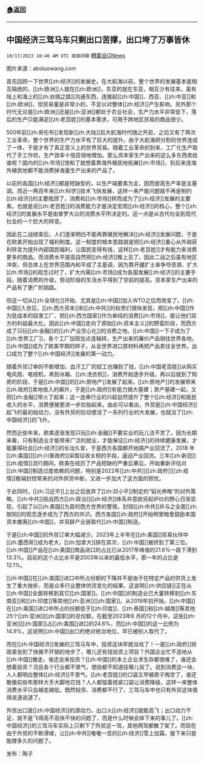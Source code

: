 ###  [:house:返回](README.md)
---


## 中国经济三驾马车只剩出口苦撑，出口垮了万事皆休
`10/17/2023 10:46 AM UTC 丽丽闲聊` [轉載自GNews](https://gnews.org/articles/1844605)

图片来源：aboluowang.com

首先回顾一下世界[[zh:经济]]的发展史。在大航海以前，整个世界的发展基本是相互隔绝的，[[zh:欧洲]]人就在[[zh:欧洲]]，东亚的就在东亚，相互少有往来。虽有陆上和海上的[[zh:丝绸之路]]沟通东西，连接起[[zh:中国]]、西亚、[[zh:中亚]]和[[zh:欧洲]]，但贸易量是非常小的，不足以对整体[[zh:经济]]产生影响。另外那个时代无论是[[zh:欧洲]]还是[[zh:亚洲]]都处于农业社会，生产力水平非常低下，落后的生产只能满足[[zh:老百姓]]的基本需求，可用于跨地区贸易的商品很少。

500年前[[zh:哥伦布]]发现新[[zh:大陆]]后大航海时代随之开启，之后又有了两次工业革命，整个世界的生产力水平有了巨大的提升。由于大航海把分割的世界连成了一体，于是才有了真正意义上的世界贸易。随着工业革命的到来，工厂化生产取代了手工作坊，生产效率十倍百倍地增加。那么资本家生产出来的这么多东西卖给谁呢？国内的[[zh:市场]]饱和了就想着靠海外殖民地拓展[[zh:市场]]，到后来连海外殖民地都不能消费掉海量生产出来的产品了。

以前的各国[[zh:经济]]都是短缺型的，以生产端要素为主，因而提高生产率是主基调。而近一两百年来[[zh:科学]]技术飞快发展，这样一来产能问题就不再是制约[[zh:经济]]的主要瓶颈了，消费和[[zh:市场]]转而成为了[[zh:经济]]发展的主要素。也就是说[[zh:老百姓]]的消费能力才是决定宏观[[zh:经济]]的核心，整个[[zh:经济]]的发展水平是由普罗大众的消费水平所决定的。这一点是从古代社会到现代社会的一个巨大的转变。

因此在二战结束后，人们逐渐明白不能再靠殖民地解决[[zh:经济]]发展问题，于是在欧美开始出现了福利制度。这一制度的根本思路就是把[[zh:经济]]重心从外销获利转变为提升内部国民福利，让国民变得有钱，这样[[zh:老百姓]]才有能力来消费更多的商品，而消费水平提高自然把[[zh:经济]]推上去了。因此二战之后虽有地区冲突，但总体上在世界范围內和平成了主基调，因为靠开疆扩土来争夺资源、扩大[[zh:市场]]的观念过时了，扩大内需[[zh:市场]]成为各国发展[[zh:经济]]的主要手段。随着消费的升级，劳动阶层的生活水平得到了空前的提高，资本家生产出来的产品有了更广的销路。 

但这一切从[[zh:全球化]]开始、尤其是[[zh:中国]]加入WTO之后而改变了。[[zh:中国]]入世后，[[zh:西方资本]]和[[zh:中共]]的权贵们很快发现，把[[zh:中国]]作为低成本的奴隶工厂、把[[zh:西方国家]]作为单纯的消费[[zh:市场]]，能让他们双方的利益最大化。因此[[zh:中国]]走向了原始[[zh:资本主义]]的野蛮阶段，而西方成了只玩[[zh:金融]]的[[zh:产业空心化]]的消费之地。[[zh:中国]]一下子成为了[[zh:世界工厂]]，各个工厂加班加点连轴转，生产出来的廉价产品销往世界各地。[[zh:中国]]成为了欧美早期的样子，从全世界进口原材料再把产品卖往全世界。出口成为了整个[[zh:中国经济]]发展的第一动力。

随着外贸订单的不断增加，血汗工厂的奴工也赚到了钱，[[zh:中国老百姓]]从购买电风扇、电视机，再到冰箱、[[zh:洗衣机]]，消费开始逐步升级。再以后就到了购房的阶段，于是[[zh:中国]]的[[zh:房地产]]发展了起来。[[zh:房地产]]的发展带来[[zh:政府]]卖地收入的飙升，于是[[zh:政府]]有能力搞大基建；房产基建一起，又把[[zh:金融]]带火了起来；这一连串行业的兴起自然提升了整个[[zh:经济]]和居民收入的水平，消费便被更进一步拉抬起来。由此可以看出，外贸是[[zh:中国经济]]起飞的最初始动力，没有外贸的拉动便没了一系列行业的大发展，也就没了[[zh:中国经济]]的飞升。

然而近些年来，欧美逐渐发现只玩[[zh:金融]]不要实业的玩儿法不灵了。因为长期来看，只有制造业才能带来广泛的就业，才能保证[[zh:经济]]的持续健康发展，才能赢得社会[[zh:经济]]的长治久安，于是西方各国都开始搞产业回流了。2018 年[[zh:美国]][[zh:川普政府]]采取征收关税的手段，逼迫产业回流。三年[[zh:新冠]][[zh:疫情]]流行期间，欧美在经历了产品短缺的严重后果后，开始重新评估对[[zh:中国]]制造过度依赖的问题，特别是2022年[[zh:中共]][[zh:政府]][[zh:疫情]]极端封控带来的对外供货中断，又进一步加大了这方面的担忧。

于此同时，[[zh:习近平]]上台之后放弃了[[zh:邓小平]]制定的“韬光养晦”的对外策略，[[zh:中共]]挑战西方[[zh:政治]][[zh:经济]]体系并意欲另起炉灶的野心日渐显现，引起了以[[zh:美国]]为首的西方世界的警惕，封锁[[zh:中共]]并与之全面[[zh:脱钩]]的观念逐步成为了西方的共识。西方各国[[zh:政府]]开始明里暗里鼓励本国资本撤离[[zh:中国]]，并另辟产业链取代[[zh:中国]]制造。

于是[[zh:中国]]的外贸订单大幅减少。2023年上半年在[[zh:美国]]贸易伙伴中[[zh:墨西哥]]成为老大，[[zh:加拿大]]排在其次，[[zh:中国]]被挤到了第三位。[[zh:中国]]产品在[[zh:美国]]商品进口的占比已从2017年峰值的21.6%一路下滑到13.3%。目前的这个占比水平是2003年以来的最低水平，那一年的占比是 12.1%。

[[zh:中国]]在[[zh:美国]]进口中所占份额的下降并不是由于在特定产品的供货上发生了重大挫折，而是众多行业整体供货变化的结果。这说明[[zh:供应链]]正在从[[zh:中国]]全面转移到其它[[zh:国家]]。[[zh:中国]]的制造业已大量转移到[[zh:东南亚]]和[[zh:印度]]等其他[[zh:亚洲]][[zh:国家]]。从2019年初开始，[[zh:中国]]在[[zh:美国]]进口中所占的份额低于[[zh:印度]]、[[zh:泰国]]和[[zh:越南]]等其他25个[[zh:亚洲]][[zh:国家]]的总份额。在截至2023年6 月的12个月中，这些[[zh:亚洲]][[zh:国家]]占[[zh:美国]]进口的24.6%，而[[zh:中国]]的这一比例为14.9%，这说明[[zh:中国]]出口的绝对统治地位，早已被别人取代了。

而在[[zh:中国经济]]发展的三驾马车中，投资这块早就没戏了！一是[[zh:政府]]财政紧张到了快揭不开锅的地步了，哪儿还有钱投资上项目？外国企业忙不迭地从[[zh:中国]]撤走，谁还会来投资？[[zh:中国]]的本土企业求生存都很难了，谁还会想着投资？况且各个行业都不景气，想投都不知道往哪儿投了。说到消费这一块，人人都明白整体[[zh:经济]]不景气，[[zh:老百姓]]的口袋又早被房子掏空了，谁还敢像前些年那样大手大脚地花钱？人人都惦着捂紧口袋让消费降级，这样一来整体消费水平只会越走越低。既然投资、消费都不行了，三驾马车中也只有外贸这块值得说道说道了。

外贸出口是[[zh:中国经济]]的源动力，出口火[[zh:经济]]就能高飞；出口动力不足，就不是飞得高不高快不快的问题了，而是什么时候会摔下来的事儿了。[[zh:中国经济]]的三驾马车实际上只剩下了外贸这一驾，其他两驾都散了架了。而现在由于外贸的不断滑坡，让[[zh:中共]]奄奄一息的[[zh:经济]]雪上加霜，接下来只是能撑多久的问题了。

发布：陶子







